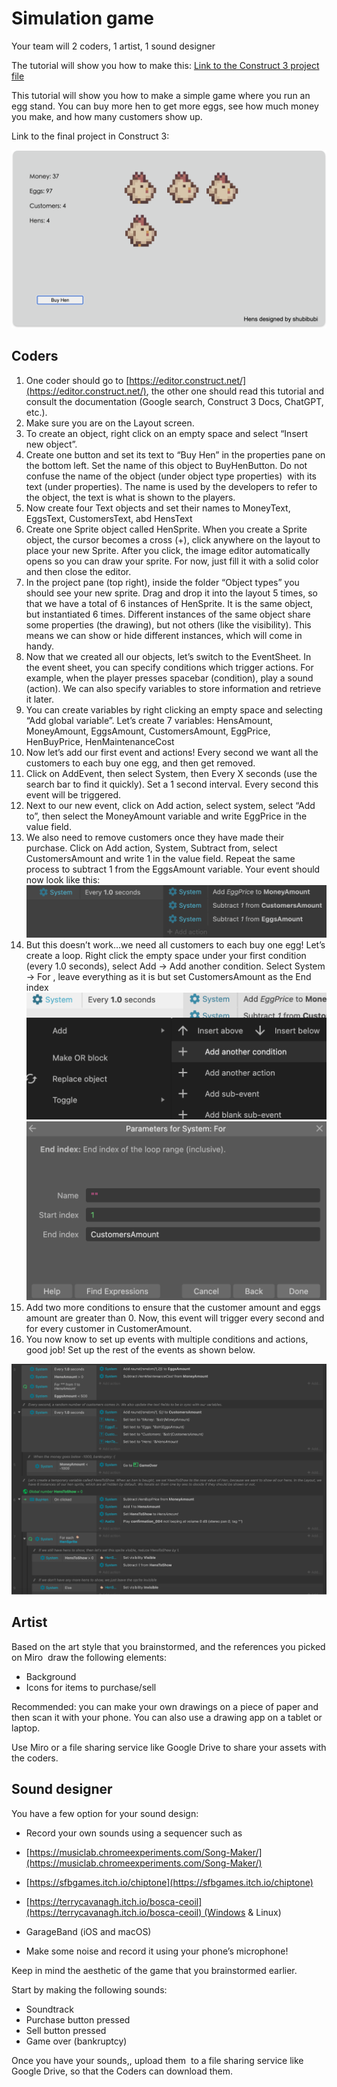 

Simulation game
===============

Your team will 2 coders, 1 artist, 1 sound designer

The tutorial will show you how to make this: [Link to the Construct 3 project file](/tutorials/project_files/simulation.c3p)

This tutorial will show you how to make a simple game where you run an egg stand. You can buy more hen to get more eggs, see how much money you make, and how many customers show up.

Link to the final project in Construct 3:

![](/images/image5.png)

Coders
------

1.  One coder should go to [https://editor.construct.net/](https://editor.construct.net/), the other one should read this tutorial and consult the documentation (Google search, Construct 3 Docs, ChatGPT, etc.).
2.  Make sure you are on the Layout screen.
3.  To create an object, right click on an empty space and select “Insert new object”.
4.  Create one button and set its text to “Buy Hen” in the properties pane on the bottom left. Set the name of this object to BuyHenButton. Do not confuse the name of the object (under object type properties)  with its text (under properties). The name is used by the developers to refer to the object, the text is what is shown to the players.
5.  Now create four Text objects and set their names to MoneyText, EggsText, CustomersText, abd HensText
6.  Create one Sprite object called HenSprite. When you create a Sprite object, the cursor becomes a cross (+), click anywhere on the layout to place your new Sprite. After you click, the image editor automatically opens so you can draw your sprite. For now, just fill it with a solid color and then close the editor.
7.  In the project pane (top right), inside the folder “Object types” you should see your new sprite. Drag and drop it into the layout 5 times, so that we have a total of 6 instances of HenSprite. It is the same object, but instantiated 6 times. Different instances of the same object share some properties (the drawing), but not others (like the visibility). This means we can show or hide different instances, which will come in handy.
8.  Now that we created all our objects, let’s switch to the EventSheet. In the event sheet, you can specify conditions which trigger actions. For example, when the player presses spacebar (condition), play a sound (action). We can also specify variables to store information and retrieve it later.
9.  You can create variables by right clicking an empty space and selecting “Add global variable”. Let’s create 7 variables: HensAmount, MoneyAmount, EggsAmount, CustomersAmount, EggPrice, HenBuyPrice, HenMaintenanceCost
10.  Now let’s add our first event and actions! Every second we want all the customers to each buy one egg, and then get removed.
11.  Click on AddEvent, then select System, then Every X seconds (use the search bar to find it quickly). Set a 1 second interval. Every second this event will be triggered.
12.  Next to our new event, click on Add action, select system, select “Add to”, then select the MoneyAmount variable and write EggPrice in the value field.
13.  We also need to remove customers once they have made their purchase. Click on Add action, System, Subtract from, select CustomersAmount and write 1 in the value field. Repeat the same process to subtract 1 from the EggsAmount variable. Your event should now look like this:![](/images/image11.png)
14.  But this doesn’t work…we need all customers to each buy one egg! Let’s create a loop. Right click the empty space under your first condition (every 1.0 seconds), select Add -> Add another condition. Select System -> For , leave everything as it is but set CustomersAmount as the End index![](/images/image8.png)![](/images/image12.png)
15.  Add two more conditions to ensure that the customer amount and eggs amount are greater than 0. Now, this event will trigger every second and for every customer in CustomerAmount.
16.  You now know to set up events with multiple conditions and actions, good job! Set up the rest of the events as shown below.

![](/images/image21.png)

Artist
------

Based on the art style that you brainstormed, and the references you picked on Miro  draw the following elements:

*   Background
*   Icons for items to purchase/sell

Recommended: you can make your own drawings on a piece of paper and then scan it with your phone. You can also use a drawing app on a tablet or laptop.

Use Miro or a file sharing service like Google Drive to share your assets with the coders.

Sound designer
--------------

You have a few option for your sound design:

*   Record your own sounds using a sequencer such as

*   [https://musiclab.chromeexperiments.com/Song-Maker/](https://musiclab.chromeexperiments.com/Song-Maker/)
*   [https://sfbgames.itch.io/chiptone](https://sfbgames.itch.io/chiptone)
*   [https://terrycavanagh.itch.io/bosca-ceoil](https://terrycavanagh.itch.io/bosca-ceoil) (Windows & Linux)
*   GarageBand (iOS and macOS)

*   Make some noise and record it using your phone’s microphone!

Keep in mind the aesthetic of the game that you brainstormed earlier.

Start by making the following sounds:

*   Soundtrack
*   Purchase button pressed
*   Sell button pressed
*   Game over (bankruptcy)

Once you have your sounds,, upload them  to a file sharing service like Google Drive, so that the Coders can download them.